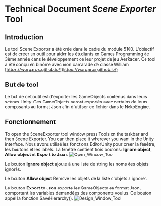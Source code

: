 # Technical Document *Scene Exporter* Tool

## Introduction
Le tool Scene Exporter a été crée dans le cadre du module 5100. L'objectif est de créer un outil pour aider les étudiants en Games Programming de 3ème année dans le développement de leur projet de jeu AerRacer.
Ce tool a été conçu en binôme avec mon camarade de classe William.[https://worgaros.github.io/](https://worgaros.github.io/)

## But de tool
Le but de cet outil est d'exporter les GameObjects contenus dans leurs scènes Unity. Ces GameObjects seront exportés avec certains de leurs composants au format Json afin d'utiliser ce fichier dans le NekoEngine.

## Fonctionnement

To open the SceneExporter tool window press Tools on the taskbar and then Scene Exporter. You can then place it wherever you want in the Unity interface.
Nous avons utilisé les fonctions EditorUnity pour créer la fenêtre, les boutons et les labels. La fenêtre contient trois boutons: **Ignore object**, **Allow object** et **Export to Json**.
![Open_Window_Tool](SosoLaMojo.github.io/assets/GIF/Open_Window.gif)

Le bouton **Ignore object** ajoute à une liste de string les noms des objets ignorés.

Le bouton **Allow object** Remove les objets de la liste d'objets à ignorer.

Le bouton **Export to Json** exporte les GameObjects en format Json, comportant les variables demandées des components voulus. Ce bouton appel la fonction SaveHierarchy().
![Design_Window_Tool](SosoLaMojo.github.io/assets/PNG/Tool_Scene_Exporter/Design_Window.PNG)


